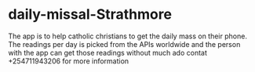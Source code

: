 # daily-missal-Strathmore
The app is to help catholic christians to get the daily mass on their phone. The readings per day is picked from 
the APIs worldwide and the person with the app can get those readings without much ado
contat +254711943206 for more information
